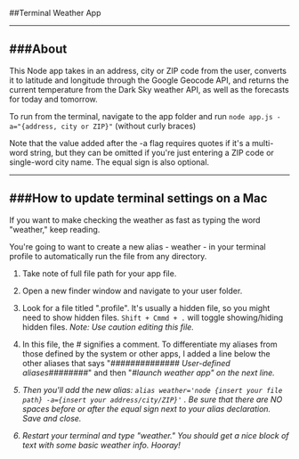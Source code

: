 ##Terminal Weather App

-----
###About 
-----
This Node app takes in an address, city or ZIP code from the user, converts it to latitude and longitude through the Google Geocode API, and returns the current temperature from the Dark Sky weather API, as well as the forecasts for today and tomorrow.

To run from the terminal, navigate to the app folder and run `node app.js -a="{address, city or ZIP}"` (without curly braces)

Note that the value added after the -a flag requires quotes if it's a multi-word string, but they can be omitted if you're just entering a ZIP code or single-word city name. The equal sign is also optional.


-----
###How to update terminal settings on a Mac
-----
If you want to make checking the weather as fast as typing the word "weather," keep reading. 

You're going to want to create a new alias - weather - in your terminal profile to automatically run the file from any directory. 

1. Take note of full file path for your app file. 

2. Open a new finder window and navigate to your user folder. 

3. Look for a file titled ".profile". It's usually a hidden file, so you might need to show hidden files. `Shift + Cmmd + .` will toggle showing/hiding hidden files. _Note: Use caution editing this file._

4. In this file, the # signifies a comment. To differentiate my aliases from those defined by the system or other apps, I added a line below the other aliases that says "<em>############## User-defined aliases########</em>" and then "<em>#launch weather app<em>" on the next line.

5. Then you'll add the new alias: `alias weather='node {insert your file path} -a={insert your address/city/ZIP}'` . Be sure that there are NO spaces before or after the equal sign next to your alias declaration. Save and close.

6. Restart your terminal and type "weather." You should get a nice block of text with some basic weather info. Hooray!